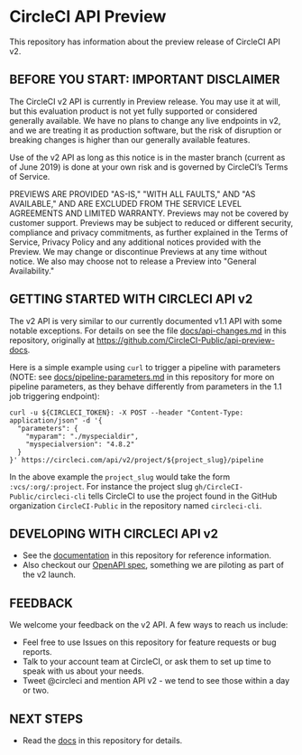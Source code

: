 # CircleCI API Preview

This repository has information about the preview release of CircleCI API v2.

## BEFORE YOU START: IMPORTANT DISCLAIMER
The CircleCI v2 API is currently in Preview release. You may use it at will, but this evaluation product is not yet fully supported or considered generally available. We have no plans to change any live endpoints in v2, and we are treating it as production software, but the risk of disruption or breaking changes is higher than our generally available features.

Use of the v2 API as long as this notice is in the master branch (current as of June 2019) is done at your own risk and is governed by CircleCI’s Terms of Service.

PREVIEWS ARE PROVIDED "AS-IS," "WITH ALL FAULTS," AND "AS AVAILABLE," AND ARE EXCLUDED FROM THE SERVICE LEVEL AGREEMENTS AND LIMITED WARRANTY. Previews may not be covered by customer support. Previews may be subject to reduced or different security, compliance and privacy commitments, as further explained in the Terms of Service, Privacy Policy and any additional notices provided with the Preview. We may change or discontinue Previews at any time without notice. We also may choose not to release a Preview into "General Availability."

## GETTING STARTED WITH CIRCLECI API v2
The v2 API is very similar to our currently documented v1.1 API with some notable exceptions. For details on see the file [docs/api-changes.md](docs/api-changes.md) in this repository, originally at <https://github.com/CircleCI-Public/api-preview-docs>.

Here is a simple example using `curl` to trigger a pipeline with parameters (NOTE: see [docs/pipeline-parameters.md](docs/pipeline-parameters.md) in this repository for more on pipeline parameters, as they behave differently from parameters in the 1.1 job triggering endpoint):

```
curl -u ${CIRCLECI_TOKEN}: -X POST --header "Content-Type: application/json" -d '{
  "parameters": {
    "myparam": "./myspecialdir",
    "myspecialversion": "4.8.2"
  }
}' https://circleci.com/api/v2/project/${project_slug}/pipeline
```

In the above example the `project_slug` would take the form `:vcs/:org/:project`. For instance the project slug `gh/CircleCI-Public/circleci-cli` tells CircleCI to use the project found in the GitHub organization `CircleCI-Public` in the repository named `circleci-cli`.

## DEVELOPING WITH CIRCLECI API v2

* See the [documentation](docs/) in this repository for reference information.
* Also checkout our [OpenAPI spec](specs/), something we are piloting as part of the v2 launch.

## FEEDBACK
We welcome your feedback on the v2 API. A few ways to reach us include:
* Feel free to use Issues on this repository for feature requests or bug reports.
* Talk to your account team at CircleCI, or ask them to set up time to speak with us about your needs.
* Tweet @circleci and mention API v2 - we tend to see those within a day or two.

## NEXT STEPS
* Read the [docs](docs/) in this repository for details.







